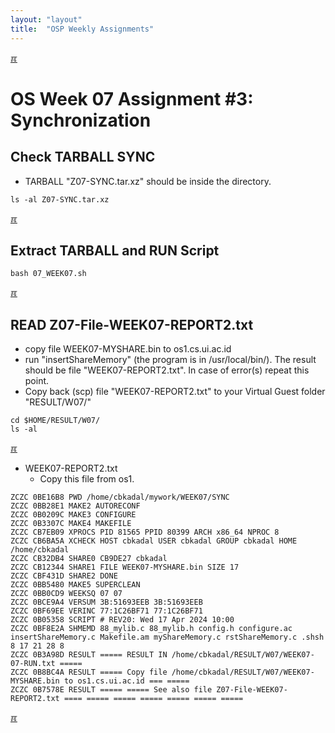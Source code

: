 ```yaml
---
layout: "layout"
title:  "OSP Weekly Assignments"
---
```


[&#x213C;](#idxXXX)<br id="idx000">

# OS Week 07 Assignment #3: Synchronization

## Check TARBALL SYNC

* TARBALL "Z07-SYNC.tar.xz" should be inside the directory.

```
ls -al Z07-SYNC.tar.xz

```

[&#x213C;](#)<br id="idx01">
## Extract TARBALL and RUN Script

```
bash 07_WEEK07.sh

```

[&#x213C;](#)<br id="idx02">
## READ Z07-File-WEEK07-REPORT2.txt
* copy file WEEK07-MYSHARE.bin to os1.cs.ui.ac.id
* run "insertShareMemory" (the program is in /usr/local/bin/).
  The result should be file "WEEK07-REPORT2.txt".
  In case of error(s) repeat this point.
* Copy back (scp) file "WEEK07-REPORT2.txt" to your Virtual Guest folder "RESULT/W07/"

```
cd $HOME/RESULT/W07/
ls -al

```

[&#x213C;](#)<br id="idx04">

* WEEK07-REPORT2.txt 
  * Copy this file from os1.

```
ZCZC 0BE16B8 PWD /home/cbkadal/mywork/WEEK07/SYNC
ZCZC 0BB28E1 MAKE2 AUTORECONF
ZCZC 0B0209C MAKE3 CONFIGURE
ZCZC 0B3307C MAKE4 MAKEFILE
ZCZC CB7EB09 XPROCS PID 81565 PPID 80399 ARCH x86_64 NPROC 8
ZCZC CB6BA5A XCHECK HOST cbkadal USER cbkadal GROUP cbkadal HOME /home/cbkadal
ZCZC CB32DB4 SHARE0 CB9DE27 cbkadal
ZCZC CB12344 SHARE1 FILE WEEK07-MYSHARE.bin SIZE 17
ZCZC CBF431D SHARE2 DONE
ZCZC 0BB5480 MAKE5 SUPERCLEAN
ZCZC 0BB0CD9 WEEKSQ 07 07
ZCZC 0BCE9A4 VERSUM 3B:51693EEB 3B:51693EEB
ZCZC 0BF69EE VERINC 77:1C26BF71 77:1C26BF71
ZCZC 0B05358 SCRIPT # REV20: Wed 17 Apr 2024 10:00
ZCZC 0BF8E2A SHMEMD 88_mylib.c 88_mylib.h config.h configure.ac insertShareMemory.c Makefile.am myShareMemory.c rstShareMemory.c .shsh 8 17 21 28 8
ZCZC 0B3A98D RESULT ===== RESULT IN /home/cbkadal/RESULT/W07/WEEK07-07-RUN.txt =====
ZCZC 0B8BC4A RESULT ===== Copy file /home/cbkadal/RESULT/W07/WEEK07-MYSHARE.bin to os1.cs.ui.ac.id === =====
ZCZC 0B7578E RESULT ===== ===== See also file Z07-File-WEEK07-REPORT2.txt ==== ===== ===== ===== ===== ===== =====

```

[&#x213C;](#)<br id="idxXXX">
<br>

